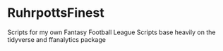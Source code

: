 # RuhrpottsFinest
Scripts for my own Fantasy Football League
Scripts base heavily on the tidyverse and ffanalytics package
